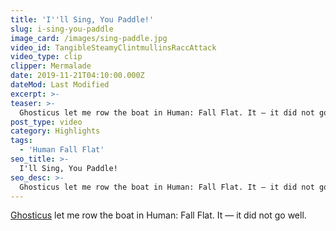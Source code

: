 ```yaml
---
title: 'I''ll Sing, You Paddle!'
slug: i-sing-you-paddle
image_card: /images/sing-paddle.jpg
video_id: TangibleSteamyClintmullinsRaccAttack
video_type: clip
clipper: Mermalade
date: 2019-11-21T04:10:00.000Z
dateMod: Last Modified
excerpt: >-
teaser: >-
  Ghosticus let me row the boat in Human: Fall Flat. It — it did not go well.
post_type: video
category: Highlights
tags:
  - 'Human Fall Flat'
seo_title: >-
  I'll Sing, You Paddle!
seo_desc: >-
  Ghosticus let me row the boat in Human: Fall Flat. It — it did not go well.
---
```

<a href="https://twitch.tv/ghosticus" target="_blank">Ghosticus</a> let me row the boat in Human: Fall Flat. It — it did not go well.

